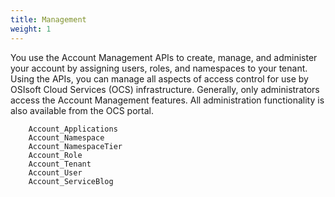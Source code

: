 ```yaml
---
title: Management
weight: 1
---
```


You use the Account Management APIs to create, manage, and administer your account by assigning users, roles, and 
namespaces to your tenant. Using the APIs, you can manage all aspects of access control for use by OSIsoft Cloud 
Services (OCS) infrastructure. Generally, only administrators access the Account Management features. All 
administration functionality is also available from the OCS portal.

        Account_Applications
        Account_Namespace
        Account_NamespaceTier
        Account_Role
        Account_Tenant
        Account_User
        Account_ServiceBlog
